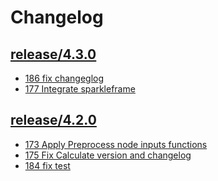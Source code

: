 Changelog
=========

<h2><a href="https://github.com/flypipe/flypipe/tree/release/4.3.0" target="_blank" rel="noopener noreferrer">release/4.3.0</a></h2>

- <a href="https://github.com/flypipe/flypipe/issues/186" target="_blank" rel="noopener noreferrer">186 fix changeglog</a>
- <a href="https://github.com/flypipe/flypipe/issues/177" target="_blank" rel="noopener noreferrer">177 Integrate sparkleframe</a>

<h2><a href="https://github.com/flypipe/flypipe/tree/release/4.2.0" target="_blank" rel="noopener noreferrer">release/4.2.0</a></h2>

- <a href="https://github.com/flypipe/flypipe/issues/173" target="_blank" rel="noopener noreferrer">173 Apply Preprocess node inputs functions</a>
- <a href="https://github.com/flypipe/flypipe/issues/175" target="_blank" rel="noopener noreferrer">175 Fix Calculate version and changelog</a>
- <a href="https://github.com/flypipe/flypipe/issues/184" target="_blank" rel="noopener noreferrer">184 fix test</a>